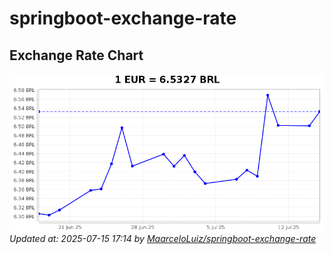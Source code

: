 # springboot-exchange-rate

<!-- EXCHANGE-RATE-START -->
## Exchange Rate Chart

![Exchange Rate Chart](charts/chart.png)*Updated at: 2025-07-15 17:14 by [MaarceloLuiz/springboot-exchange-rate](https://github.com/MaarceloLuiz/springboot-exchange-rate)*


<!-- EXCHANGE-RATE-END -->